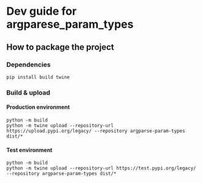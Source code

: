 # Dev guide for argparese_param_types
## How to package the project
### Dependencies
```
pip install build twine
```

### Build & upload
#### Production environment
```
python -m build
python -m twine upload --repository-url https://upload.pypi.org/legacy/ --repository argparse-param-types dist/*
```

#### Test environment
```
python -m build
python -m twine upload --repository-url https://test.pypi.org/legacy/ --repository argparse-param-types dist/*
```